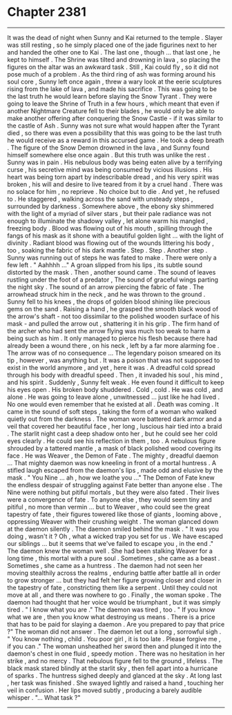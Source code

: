 
# Chapter 2381


---

It was the dead of night when Sunny and Kai returned to the temple . Slayer was still resting , so he simply placed one of the jade figurines next to her and handed the other one to Kai .
The last one , though … that last one , he kept to himself .
The Shrine was tilted and drowning in lava , so placing the figures on the altar was an awkward task . Still , Kai could fly , so it did not pose much of a problem . As the third ring of ash was forming around his soul core , Sunny left once again , threw a wary look at the eerie sculptures rising from the lake of lava , and made his sacrifice .
This was going to be the last truth he would learn before slaying the Snow Tyrant .
They were going to leave the Shrine of Truth in a few hours , which meant that even if another Nightmare Creature fell to their blades , he would only be able to make another offering after conquering the Snow Castle - if it was similar to the castle of Ash . Sunny was not sure what would happen after the Tyrant died , so there was even a possibility that this was going to be the last truth he would receive as a reward in this accursed game .
He took a deep breath .
The figure of the Snow Demon drowned in the lava , and Sunny found himself somewhere else once again .
But this truth was unlike the rest .
Sunny was in pain .
His nebulous body was being eaten alive by a terrifying curse , his secretive mind was being consumed by vicious illusions . His heart was being torn apart by indescribable dread , and his very spirit was broken , his will and desire to live teared from it by a cruel hand .
There was no solace for him , no reprieve .
No choice but to die .
And yet , he refused to . He staggered , walking across the sand with unsteady steps , surrounded by darkness . Somewhere above , the ebony sky shimmered with the light of a myriad of silver stars , but their pale radiance was not enough to illuminate the shadowy valley , let alone warm his mangled , freezing body .
Blood was flowing out of his mouth , spilling through the fangs of his mask as it shone with a beautiful golden light … with the light of divinity . Radiant blood was flowing out of the wounds littering his body , too , soaking the fabric of his dark mantle .
Step . Step . Another step .
Sunny was running out of steps he was fated to make . There were only a few left .
" Aahhhh …"
A groan slipped from his lips , its subtle sound distorted by the mask .
Then , another sound came .
The sound of leaves rustling under the foot of a predator , The sound of graceful wings parting the night sky .
The sound of an arrow piercing the fabric of fate .
The arrowhead struck him in the neck , and he was thrown to the ground .
Sunny fell to his knees , the drops of golden blood shining like precious gems on the sand . Raising a hand , he grasped the smooth black wood of the arrow's shaft - not too dissimilar to the polished wooden surface of his mask - and pulled the arrow out , shattering it in his grip .
The firm hand of the archer who had sent the arrow flying was much too weak to harm a being such as him . It only managed to pierce his flesh because there had already been a wound there , on his neck , left by a far more alarming foe .
The arrow was of no consequence …
The legendary poison smeared on its tip , however , was anything but . It was a poison that was not supposed to exist in the world anymore , and yet , here it was .
A dreadful cold spread through his body with dreadful speed . Then , it invaded his soul , his mind , and his spirit .
Suddenly , Sunny felt weak .
He even found it difficult to keep his eyes open . His broken body shuddered .
Cold , cold .
He was cold , and alone .
He was going to leave alone , unwitnessed … just like he had lived . No one would even remember that he existed at all .
Death was coming .
It came in the sound of soft steps , taking the form of a woman who walked quietly out from the darkness . The woman wore battered dark armor and a veil that covered her beautiful face , her long , luscious hair tied into a braid .
The starlit night cast a deep shadow onto her , but he could see her cold eyes clearly .
He could see his reflection in them , too .
A nebulous figure shrouded by a tattered mantle , a mask of black polished wood covering its face .
He was Weaver , the Demon of Fate .
The mighty , dreadful daemon …
That mighty daemon was now kneeling in front of a mortal huntress .
A stifled laugh escaped from the daemon's lips , made odd and elusive by the mask .
" You Nine … ah , how we loathe you …"
The Demon of Fate knew the endless despair of struggling against Fate better than anyone else .
The Nine were nothing but pitiful mortals , but they were also fated . Their lives were a convergence of fate . To anyone else , they would seem tiny and pitiful , no more than vermin … but to Weaver , who could see the great tapestry of fate , their figures towered like those of giants , looming above , oppressing Weaver with their crushing weight .
The woman glanced down at the daemon silently .
The daemon smiled behind the mask .
" It was you doing , wasn't it ? Oh , what a wicked trap you set for us . We have escaped our siblings … but it seems that we've failed to escape you , in the end ."
The daemon knew the woman well . She had been stalking Weaver for a long time , this mortal with a pure soul . Sometimes , she came as a beast . Sometimes , she came as a huntress . The daemon had not seen her moving stealthily across the realms , enduring battle after battle all in order to grow stronger … but they had felt her figure growing closer and closer in the tapestry of fate , constricting them like a serpent .
Until they could not move at all , and there was nowhere to go .
Finally , the woman spoke .
The daemon had thought that her voice would be triumphant , but it was simply tired .
" I know what you are ."
The daemon was tired , too .
" If you know what we are , then you know what destroying us means . There is a price that has to be paid for slaying a daemon . Are you prepared to pay that price ?"
The woman did not answer .
The daemon let out a long , sorrowful sigh .
" You know nothing , child . You poor girl , it is too late . Please forgive me , if you can ."
The woman unsheathed her sword then and plunged it into the daemon's chest in one fluid , speedy motion . There was no hesitation in her strike , and no mercy .
That nebulous figure fell to the ground , lifeless .
The black mask stared blindly at the starlit sky , then fell apart into a hurricane of sparks .
The huntress sighed deeply and glanced at the sky .
At long last , her task was finished .
She swayed lightly and raised a hand , touching her veil in confusion .
Her lips moved subtly , producing a barely audible whisper .
"… What task ?"

---

